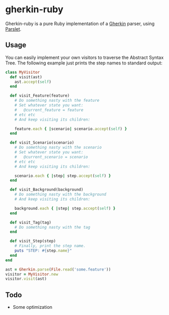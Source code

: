 # gherkin-ruby
Gherkin-ruby is a pure Ruby implementation of a [Gherkin](http://github.com/cucumber/gherkin) parser, using [Parslet](http://github.com/kschiess/parslet).

## Usage
You can easily implement your own visitors to traverse the Abstract Syntax Tree. The following example just prints the step names to standard output:

```ruby
class MyVisitor
  def visit(ast)
    ast.accept(self)
  end

  def visit_Feature(feature)
    # Do something nasty with the feature
    # Set whatever state you want:
    #   @current_feature = feature
    # etc etc
    # And keep visiting its children:

    feature.each { |scenario| scenario.accept(self) }
  end

  def visit_Scenario(scenario)
    # Do something nasty with the scenario
    # Set whatever state you want:
    #   @current_scenario = scenario
    # etc etc
    # And keep visiting its children:

    scenario.each { |step| step.accept(self) }
  end

  def visit_Background(background)
    # Do something nasty with the background
    # And keep visiting its children:

    background.each { |step| step.accept(self) }
  end

  def visit_Tag(tag)
    # Do something nasty with the tag
  end

  def visit_Step(step)
    # Finally, print the step name.
    puts "STEP: #{step.name}"
  end
end

ast = Gherkin.parse(File.read('some.feature'))
visitor = MyVisitor.new
visitor.visit(ast)
```

## Todo

* Some optimization
